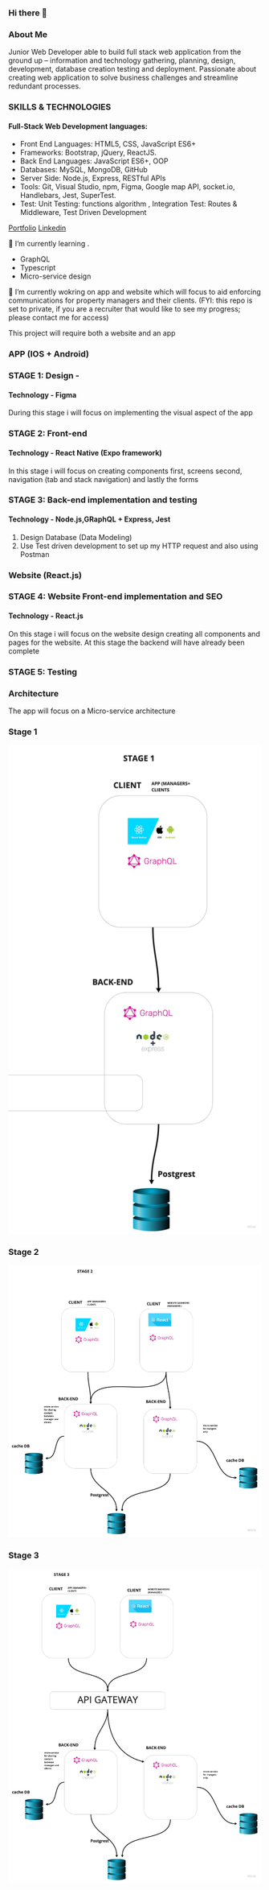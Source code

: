 ### Hi there 👋

<!--
**jackilex/jackilex** is a ✨ _special_ ✨ repository because its `README.md` (this file) appears on your GitHub profile.

Here are some ideas to get you started:

- 🔭 I’m currently working on ...
- 🌱 I’m currently learning Redux, React Native, Next Js
- 👯 I’m looking to collaborate on ...
- 🤔 I’m looking for help with ...
- 💬 Ask me about ...
- 📫 How to reach me: ...
- 😄 Pronouns: ...
- ⚡ Fun fact: ...
-->

### About Me
Junior Web Developer able to build full stack web application from the ground up – information and technology gathering, planning, design, development, database creation testing and deployment. Passionate about creating web application to solve business challenges and streamline redundant processes.

### SKILLS & TECHNOLOGIES
#### Full-Stack Web Development languages:
- Front End Languages: HTML5, CSS, JavaScript ES6+
- Frameworks: Bootstrap, jQuery, ReactJS.
- Back End Languages: JavaScript ES6+, OOP
- Databases: MySQL, MongoDB, GitHub
- Server Side: Node.js, Express, RESTful APIs
- Tools: Git, Visual Studio, npm, Figma, Google map API, socket.io, Handlebars, Jest, SuperTest.
- Test: Unit Testing: functions algorithm , Integration Test: Routes & Middleware, Test Driven Development

[Portfolio](https://jackilex.github.io/portfolio_Alex/#/about)
[Linkedin](https://www.linkedin.com/in/alex-saint-victor)

🌱 I’m currently learning .
- GraphQL
- Typescript
- Micro-service design

🌱 I’m currently wokring on app and website which will focus to aid enforcing communications for property managers and their clients. (FYI: this repo is set to private, if you are a recruiter that would like to see my progress; please contact me for access)


This project will require both a website and an app

### APP (IOS + Android)
### STAGE 1: Design -
#### Technology - Figma
During this stage i will focus on implementing the visual aspect of the app

### STAGE 2: Front-end 
#### Technology - React Native (Expo framework)
In this stage i will focus on creating components first, screens second, navigation (tab and stack navigation) and lastly the forms

### STAGE 3: Back-end implementation and testing 
#### Technology - Node.js,GRaphQL + Express, Jest
1) Design Database (Data Modeling)
2) Use Test driven development to set up my HTTP request and also using Postman

### Website (React.js)
### STAGE 4: Website Front-end implementation and SEO
#### Technology - React.js
On this stage i will focus on the website design creating all components and pages for the website. At this stage the backend will have already been complete


### STAGE 5: Testing


### Architecture
The app will focus on a Micro-service architecture

### Stage 1

![](src/Frame1.jpg)

### Stage 2

![](src/Frame2.jpg)

### Stage 3

![](src/Frame3.jpg)


